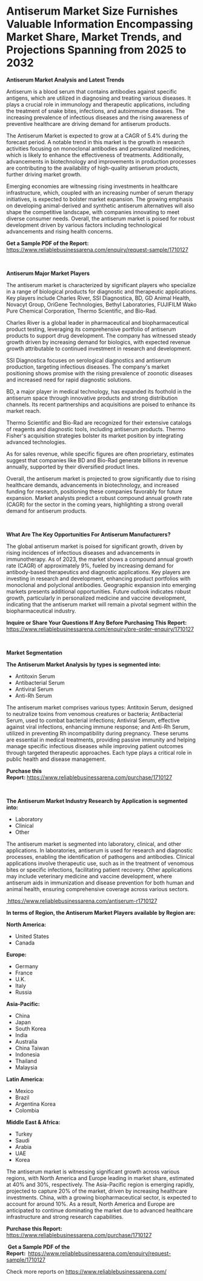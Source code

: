 <p><h1>Antiserum Market Size Furnishes Valuable Information Encompassing Market Share, Market Trends, and Projections Spanning from 2025 to 2032</h1></p><p><strong>Antiserum Market Analysis and Latest Trends</strong></p>
<p><p>Antiserum is a blood serum that contains antibodies against specific antigens, which are utilized in diagnosing and treating various diseases. It plays a crucial role in immunology and therapeutic applications, including the treatment of snake bites, infections, and autoimmune diseases. The increasing prevalence of infectious diseases and the rising awareness of preventive healthcare are driving demand for antiserum products.</p><p>The Antiserum Market is expected to grow at a CAGR of 5.4% during the forecast period. A notable trend in this market is the growth in research activities focusing on monoclonal antibodies and personalized medicines, which is likely to enhance the effectiveness of treatments. Additionally, advancements in biotechnology and improvements in production processes are contributing to the availability of high-quality antiserum products, further driving market growth.</p><p>Emerging economies are witnessing rising investments in healthcare infrastructure, which, coupled with an increasing number of serum therapy initiatives, is expected to bolster market expansion. The growing emphasis on developing animal-derived and synthetic antiserum alternatives will also shape the competitive landscape, with companies innovating to meet diverse consumer needs. Overall, the antiserum market is poised for robust development driven by various factors including technological advancements and rising health concerns.</p></p>
<p><strong>Get a Sample PDF of the Report:&nbsp;</strong> <a href="https://www.reliablebusinessarena.com/enquiry/request-sample/1710127?utm_campaign=2175&utm_medium=2&utm_source=Github&utm_content=ia&utm_term=31032025&utm_id=antiserum">https://www.reliablebusinessarena.com/enquiry/request-sample/1710127</a></p>
<p>&nbsp;</p>
<p><strong>Antiserum Major Market Players</strong></p>
<p><p>The antiserum market is characterized by significant players who specialize in a range of biological products for diagnostic and therapeutic applications. Key players include Charles River, SSI Diagnostica, BD, GD Animal Health, Novacyt Group, OriGene Technologies, Bethyl Laboratories, FUJIFILM Wako Pure Chemical Corporation, Thermo Scientific, and Bio-Rad. </p><p>Charles River is a global leader in pharmaceutical and biopharmaceutical product testing, leveraging its comprehensive portfolio of antiserum products to support drug development. The company has witnessed steady growth driven by increasing demand for biologics, with expected revenue growth attributable to continued investment in research and development.</p><p>SSI Diagnostica focuses on serological diagnostics and antiserum production, targeting infectious diseases. The company's market positioning shows promise with the rising prevalence of zoonotic diseases and increased need for rapid diagnostic solutions.</p><p>BD, a major player in medical technology, has expanded its foothold in the antiserum space through innovative products and strong distribution channels. Its recent partnerships and acquisitions are poised to enhance its market reach.</p><p>Thermo Scientific and Bio-Rad are recognized for their extensive catalogs of reagents and diagnostic tools, including antiserum products. Thermo Fisher's acquisition strategies bolster its market position by integrating advanced technologies.</p><p>As for sales revenue, while specific figures are often proprietary, estimates suggest that companies like BD and Bio-Rad generate billions in revenue annually, supported by their diversified product lines.</p><p>Overall, the antiserum market is projected to grow significantly due to rising healthcare demands, advancements in biotechnology, and increased funding for research, positioning these companies favorably for future expansion. Market analysts predict a robust compound annual growth rate (CAGR) for the sector in the coming years, highlighting a strong overall demand for antiserum products.</p></p>
<p>&nbsp;</p>
<p><strong>What Are The Key Opportunities For Antiserum Manufacturers?</strong></p>
<p><p>The global antiserum market is poised for significant growth, driven by rising incidences of infectious diseases and advancements in immunotherapy. As of 2023, the market shows a compound annual growth rate (CAGR) of approximately 9%, fueled by increasing demand for antibody-based therapeutics and diagnostic applications. Key players are investing in research and development, enhancing product portfolios with monoclonal and polyclonal antibodies. Geographic expansion into emerging markets presents additional opportunities. Future outlook indicates robust growth, particularly in personalized medicine and vaccine development, indicating that the antiserum market will remain a pivotal segment within the biopharmaceutical industry.</p></p>
<p><strong>Inquire or Share Your Questions If Any Before Purchasing This Report:</strong> <a href="https://www.reliablebusinessarena.com/enquiry/pre-order-enquiry/1710127?utm_campaign=2175&utm_medium=2&utm_source=Github&utm_content=ia&utm_term=31032025&utm_id=antiserum">https://www.reliablebusinessarena.com/enquiry/pre-order-enquiry/1710127</a></p>
<p>&nbsp;</p>
<p><strong>Market Segmentation</strong></p>
<p><strong>The Antiserum Market Analysis by types is segmented into:</strong></p>
<p><ul><li>Antitoxin Serum</li><li>Antibacterial Serum</li><li>Antiviral Serum</li><li>Anti-Rh Serum</li></ul></p>
<p><p>The antiserum market comprises various types: Antitoxin Serum, designed to neutralize toxins from venomous creatures or bacteria; Antibacterial Serum, used to combat bacterial infections; Antiviral Serum, effective against viral infections, enhancing immune response; and Anti-Rh Serum, utilized in preventing Rh incompatibility during pregnancy. These serums are essential in medical treatments, providing passive immunity and helping manage specific infectious diseases while improving patient outcomes through targeted therapeutic approaches. Each type plays a critical role in public health and disease management.</p></p>
<p><strong>Purchase this Report:&nbsp;</strong><a href="https://www.reliablebusinessarena.com/purchase/1710127?utm_campaign=2175&utm_medium=2&utm_source=Github&utm_content=ia&utm_term=31032025&utm_id=antiserum">https://www.reliablebusinessarena.com/purchase/1710127</a></p>
<p>&nbsp;</p>
<p><strong>The Antiserum Market Industry Research by Application is segmented into:</strong></p>
<p><ul><li>Laboratory</li><li>Clinical</li><li>Other</li></ul></p>
<p><p>The antiserum market is segmented into laboratory, clinical, and other applications. In laboratories, antiserum is used for research and diagnostic processes, enabling the identification of pathogens and antibodies. Clinical applications involve therapeutic use, such as in the treatment of venomous bites or specific infections, facilitating patient recovery. Other applications may include veterinary medicine and vaccine development, where antiserum aids in immunization and disease prevention for both human and animal health, ensuring comprehensive coverage across various sectors.</p></p>
<p><a href="https://www.reliablebusinessarena.com/antiserum-r1710127?utm_campaign=2175&utm_medium=2&utm_source=Github&utm_content=ia&utm_term=31032025&utm_id=antiserum">&nbsp;https://www.reliablebusinessarena.com/antiserum-r1710127</a></p>
<p><strong>In terms of Region, the Antiserum Market Players available by Region are:</strong></p>
<p>
    <p> <strong> North America: </strong>
        <ul>
            <li>United States</li>
            <li>Canada</li>
        </ul>
        </p> 
    <p> <strong> Europe: </strong>
        <ul>
            <li>Germany</li>
            <li>France</li>
            <li>U.K.</li>
            <li>Italy</li>
            <li>Russia</li>
        </ul>
        </p> 
    <p> <strong> Asia-Pacific: </strong>
        <ul>
            <li>China</li>
            <li>Japan</li>
            <li>South Korea</li>
            <li>India</li>
            <li>Australia</li>
            <li>China Taiwan</li>
            <li>Indonesia</li>
            <li>Thailand</li>
            <li>Malaysia</li>
        </ul>
        </p> 
    <p> <strong> Latin America: </strong>
        <ul>
            <li>Mexico</li>
            <li>Brazil</li>
            <li>Argentina Korea</li>
            <li>Colombia</li>
        </ul>
        </p> 
    <p> <strong> Middle East & Africa: </strong>
        <ul>
            <li>Turkey</li>
            <li>Saudi</li>
            <li>Arabia</li>
            <li>UAE</li>
            <li>Korea</li>
        </ul>
    </p>
    </p>
<p><p>The antiserum market is witnessing significant growth across various regions, with North America and Europe leading in market share, estimated at 40% and 30%, respectively. The Asia-Pacific region is emerging rapidly, projected to capture 20% of the market, driven by increasing healthcare investments. China, with a growing biopharmaceutical sector, is expected to account for around 10%. As a result, North America and Europe are anticipated to continue dominating the market due to advanced healthcare infrastructure and strong research capabilities.</p></p>
<p><strong>Purchase this Report: </strong><a href="https://www.reliablebusinessarena.com/purchase/1710127?utm_campaign=2175&utm_medium=2&utm_source=Github&utm_content=ia&utm_term=31032025&utm_id=antiserum">https://www.reliablebusinessarena.com/purchase/1710127</a></p>
<p>&nbsp;<strong>Get a Sample PDF of the Report:&nbsp;&nbsp;</strong><a href="https://www.reliablebusinessarena.com/enquiry/request-sample/1710127?utm_campaign=2175&utm_medium=2&utm_source=Github&utm_content=ia&utm_term=31032025&utm_id=antiserum">https://www.reliablebusinessarena.com/enquiry/request-sample/1710127</a></p>
<p><strong></strong></p>
<p>Check more reports on <a href="https://www.reliablebusinessarena.com/?utm_campaign=2175&utm_medium=2&utm_source=Github&utm_content=ia&utm_term=31032025&utm_id=antiserum">https://www.reliablebusinessarena.com/</a></p>
